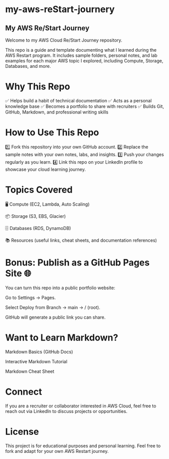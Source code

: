 # my-aws-reStart-journery

## My AWS Re/Start Journey 

Welcome to my AWS Cloud Re/Start Journey repository.

This repo is a guide and template documenting what I learned during the AWS Restart program. It includes sample folders, personal notes, and lab examples for each major AWS topic I explored, including Compute, Storage, Databases, and more.

# Why This Repo
✅ Helps build a habit of technical documentation
✅ Acts as a personal knowledge base
✅ Becomes a portfolio to share with recruiters
✅ Builds Git, GitHub, Markdown, and professional writing skills

# How to Use This Repo
1️⃣ Fork this repository into your own GitHub account.
2️⃣ Replace the sample notes with your own notes, labs, and insights.
3️⃣ Push your changes regularly as you learn.
4️⃣ Link this repo on your LinkedIn profile to showcase your cloud learning journey.

# Topics Covered
🖥️ Compute (EC2, Lambda, Auto Scaling)

📦 Storage (S3, EBS, Glacier)

🗄️ Databases (RDS, DynamoDB)

📚 Resources (useful links, cheat sheets, and documentation references)

# Bonus: Publish as a GitHub Pages Site 🌐
You can turn this repo into a public portfolio website:

Go to Settings → Pages.

Select Deploy from Branch → main → / (root).

GitHub will generate a public link you can share.

# Want to Learn Markdown?
Markdown Basics (GitHub Docs)

Interactive Markdown Tutorial

Markdown Cheat Sheet

# Connect
If you are a recruiter or collaborator interested in AWS Cloud, feel free to reach out via LinkedIn to discuss projects or opportunities.

# License
This project is for educational purposes and personal learning. Feel free to fork and adapt for your own AWS Restart journey.

